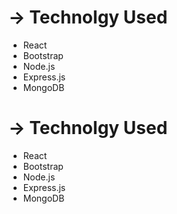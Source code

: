 # -> Technolgy Used
- React
- Bootstrap
- Node.js
- Express.js
- MongoDB


# -> Technolgy Used
- React
- Bootstrap
- Node.js
- Express.js
- MongoDB